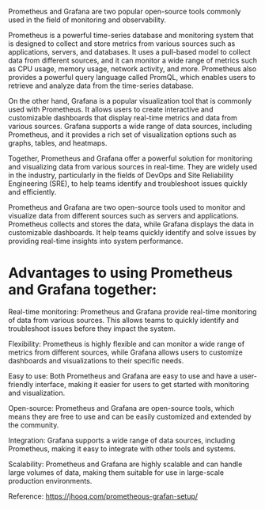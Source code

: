 Prometheus and Grafana are two popular open-source tools commonly used in the field of monitoring and observability.

Prometheus is a powerful time-series database and monitoring system that is designed to collect and store metrics from various sources such as applications, servers, and databases. It uses a pull-based model to collect data from different sources, and it can monitor a wide range of metrics such as CPU usage, memory usage, network activity, and more. Prometheus also provides a powerful query language called PromQL, which enables users to retrieve and analyze data from the time-series database.

On the other hand, Grafana is a popular visualization tool that is commonly used with Prometheus. It allows users to create interactive and customizable dashboards that display real-time metrics and data from various sources. Grafana supports a wide range of data sources, including Prometheus, and it provides a rich set of visualization options such as graphs, tables, and heatmaps.

Together, Prometheus and Grafana offer a powerful solution for monitoring and visualizing data from various sources in real-time. They are widely used in the industry, particularly in the fields of DevOps and Site Reliability Engineering (SRE), to help teams identify and troubleshoot issues quickly and efficiently.

Prometheus and Grafana are two open-source tools used to monitor and visualize data from different sources such as servers and applications. Prometheus collects and stores the data, while Grafana displays the data in customizable dashboards. It help teams quickly identify and solve issues by providing real-time insights into system performance.

Advantages to using Prometheus and Grafana together:
===================================================

Real-time monitoring: Prometheus and Grafana provide real-time monitoring of data from various sources. This allows teams to quickly identify and troubleshoot issues before they impact the system.

Flexibility: Prometheus is highly flexible and can monitor a wide range of metrics from different sources, while Grafana allows users to customize dashboards and visualizations to their specific needs.

Easy to use: Both Prometheus and Grafana are easy to use and have a user-friendly interface, making it easier for users to get started with monitoring and visualization.

Open-source: Prometheus and Grafana are open-source tools, which means they are free to use and can be easily customized and extended by the community.

Integration: Grafana supports a wide range of data sources, including Prometheus, making it easy to integrate with other tools and systems.

Scalability: Prometheus and Grafana are highly scalable and can handle large volumes of data, making them suitable for use in large-scale production environments.

Reference:
https://jhooq.com/prometheous-grafan-setup/
